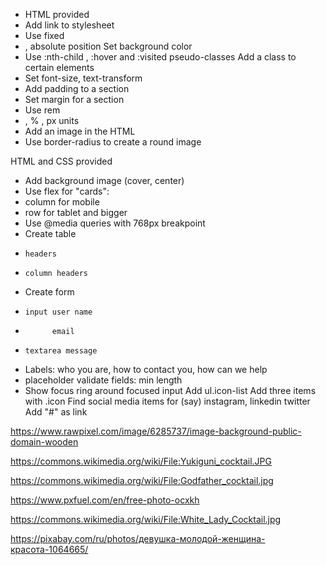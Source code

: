 
* HTML provided
* Add link to stylesheet
* Use fixed
*  , absolute
    position
Set background color
* Use :nth-child
  , :hover
and :visited pseudo-classes
Add a class to certain elements
* Set font-size, text-transform
* Add padding to a section
* Set margin for a section
* Use rem
*   , %
  , px
    units
* Add an image in the HTML
* Use border-radius to create a round image

HTML and CSS provided
* Add background image (cover, center)
* Use flex for "cards":
*   column for mobile
*   row for tablet and bigger
* Use @media queries with 768px breakpoint
* Create table
*     headers
*     column headers
* Create form
*     input user name
*           email
*     textarea message
* Labels: who you are, how to contact you, how can we help
* placeholder
validate fields:
     min length
* Show focus ring around focused input
Add ul.icon-list
Add three items with .icon
Find social media items for (say) instagram, linkedin twitter
Add "#" as link


https://www.rawpixel.com/image/6285737/image-background-public-domain-wooden


https://commons.wikimedia.org/wiki/File:Yukiguni_cocktail.JPG

https://commons.wikimedia.org/wiki/File:Godfather_cocktail.jpg

https://www.pxfuel.com/en/free-photo-ocxkh

https://commons.wikimedia.org/wiki/File:White_Lady_Cocktail.jpg

https://pixabay.com/ru/photos/девушка-молодой-женщина-красота-1064665/